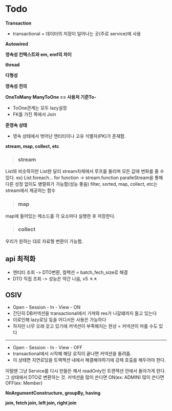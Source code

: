 # Todo

**Transaction**
* transactional = 데이터의 저장이 일어나는 곳(주로 service)에 사용

**Autowired**

**영속성 컨텍스트와 em, emf의 차이**

**thread**

**다형성**

**영속성 전의**

**OneToMany ManyToOne == 사용처 기준To-**
- ToOne관계는 모두 lazy설정
- FK를 가진 쪽에서 Join

**준영속 상태**
- 영속 상태에서 벗어난 엔티티이나 고유 식별자(PK)가 존재함.

**stream, map, collect, etc**
> ### stream
  List와 비슷하지만 List완 달리 stream자체에서 루프를 돌리며 모든 값에 변화를 줄 수 있다.
  ex) List.foreach... for function -> stream.function
  paralleStream을 통해 다른 성정 없이도 병렬화가 가능함(성능 좋음)
  filter, sorted, map, collect, etc는 stream에서 제공하는 함수
  
> ### map
  map에 들어있는 메소드를 각 요소마다 실행한 후 저장한다.
 
> ### collect
  우리가 원하는 대로 자료형 변환이 가능함.

**api 최적화**
-
- 엔티티 조회 -> DTO변환, 컬랙션 = batch_fech_size로 해결
- DTO 직접 조회 -> 성능은 약간 나음, v5 ㅊㅊ

**OSIV**
-
- Open - Session - In - View - ON
- 간단히 DB커넥션을 transactional에서 가져와 res가 나갈떄까지 들고 있는다
- 이로인해 lazy로딩 등을 어디서든 사용은 가능하다
- 하지만 너무 오래 갖고 있기에 커넥션이 부족해지는 현상 = 커넥션이 마를 수도 있다
---------
- Open - Session - In - View - OFF
- transactional에서 시작해 해당 로직이 끝나면 커넥션을 돌려줌.
- 이 상태면 지연로딩을 트랙잭션 내에서 해결해야하기에 강제 호출을 해두어야 한다.

이럴땐 그냥 Service를 다시 만들든 해서 readOnly인 트랜잭션 안에서 돌아가게 한다.
그 상태에서 DTO로 변환하는 것. 커넥션을 많이 쓴다면 ON(ex: ADMIN) 많이 쓴다면 OFF(ex: Member)

**NoArgumentConstructure, groupBy, having**

**join, fetch join, left join, right join**